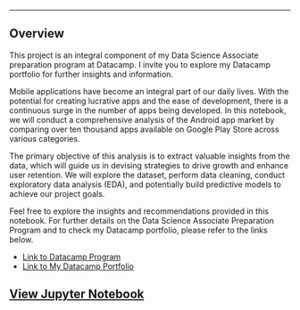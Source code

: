 ---

## Overview

This project is an integral component of my Data Science Associate preparation program at Datacamp. I invite you to explore my Datacamp portfolio for further insights and information.

Mobile applications have become an integral part of our daily lives. With the potential for creating lucrative apps and the ease of development, there is a continuous surge in the number of apps being developed. In this notebook, we will conduct a comprehensive analysis of the Android app market by comparing over ten thousand apps available on Google Play Store across various categories.

The primary objective of this analysis is to extract valuable insights from the data, which will guide us in devising strategies to drive growth and enhance user retention. We will explore the dataset, perform data cleaning, conduct exploratory data analysis (EDA), and potentially build predictive models to achieve our project goals.

Feel free to explore the insights and recommendations provided in this notebook. For further details on the Data Science Associate Preparation Program and to check my Datacamp portfolio, please refer to the links below.

- [Link to Datacamp Program](https://www.datacamp.com/tracks/data-scientist-with-python)
- [Link to My Datacamp Portfolio](https://www.datacamp.com/portfolio/jbeliahmed)

<b>[View Jupyter Notebook](notebook.ipynb)</b>
---